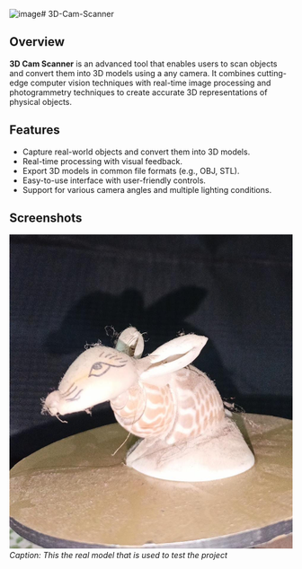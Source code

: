 ![image](https://github.com/user-attachments/assets/27aadecd-0e80-469d-94f7-e26ec9f41458)# 3D-Cam-Scanner


## Overview
**3D Cam Scanner** is an advanced tool that enables users to scan objects and convert them into 3D models using a any camera. It combines cutting-edge computer vision techniques with real-time image processing and photogrammetry techniques to create accurate 3D representations of physical objects.

## Features
- Capture real-world objects and convert them into 3D models.
- Real-time processing with visual feedback.
- Export 3D models in common file formats (e.g., OBJ, STL).
- Easy-to-use interface with user-friendly controls.
- Support for various camera angles and multiple lighting conditions.

## Screenshots

![Real Model](images/Real_Model.jpg)
*Caption: This the real model that is used to test the project*
